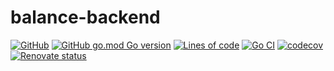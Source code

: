 # balance-backend

[![GitHub](https://img.shields.io/github/license/yyq1025/balance-backend)](https://github.com/yyq1025/balance-backend/blob/main/LICENSE)
[![GitHub go.mod Go version](https://img.shields.io/github/go-mod/go-version/yyq1025/balance-backend)](https://github.com/yyq1025/balance-backend)
[![Lines of code](https://tokei.rs/b1/github/yyq1025/balance-backend)](https://github.com/yyq1025/balance-backend)
[![Go CI](https://github.com/yyq1025/balance-backend/actions/workflows/ci.yml/badge.svg)](https://github.com/yyq1025/balance-backend/actions/workflows/ci.yml)
[![codecov](https://codecov.io/gh/yyq1025/balance-backend/branch/main/graph/badge.svg?token=XHSJ1TK3KQ)](https://codecov.io/gh/yyq1025/balance-backend)
[![Renovate status](https://img.shields.io/badge/renovate-enabled-brightgreen.svg)](https://github.com/yyq1025/balance-backend/issues/12)
